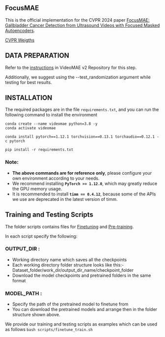 ## FocusMAE

This is the official implementation for the CVPR 2024 paper [FocusMAE: Gallbladder Cancer Detection from Ultrasound Videos with Focused Masked Autoencoders](https://arxiv.org/abs/2403.08848).


[CVPR Weigths](https://drive.google.com/drive/folders/16E1EDl323GFAbmQ02fqVQwVkkz-4GBZY?usp=sharing)

## DATA PREPARATION

Refer to the [instructions](https://github.com/OpenGVLab/VideoMAEv2/blob/master/docs/DATASET.md) in VideoMAE v2 Repository for this step.

Additionally, we suggest using the --test_randomization argument while testing for best results.


## INSTALLATION 

The required packages are in the file `requirements.txt`, and you can run the following command to install the environment

```
conda create --name videomae python=3.8 -y
conda activate videomae

conda install pytorch==1.12.1 torchvision==0.13.1 torchaudio==0.12.1 -c pytorch

pip install -r requirements.txt
```

### Note:
- **The above commands are for reference only**, please configure your own environment according to your needs.
- We recommend installing **`PyTorch >= 1.12.0`**, which may greatly reduce the GPU memory usage.
- It is recommended to install **`timm == 0.4.12`**, because some of the APIs we use are deprecated in the latest version of timm.


## Training and Testing Scripts

The folder scripts contains files for [Finetuning](scripts/finetune_train.sh) and [Pre-training](scripts/pretrain_train.sh).

In each script specify the following:
### OUTPUT_DIR : 
- Working directory name which saves all the checkpoints
- Each working directory folder structure looks like this:- Dataset_folder/work_dir/output_dir_name/checkpoint_folder
- Download the model checkpoints and pretrained folders in the same format

### MODEL_PATH : 
- Specify the path of the pretrained model to finetune from 
- You can download the pretrained models and arrange then in the folder structure shown above.



We provide our training and testing scripts as examples which can be used as follows 
```bash scripts/finetune_train.sh``` 
